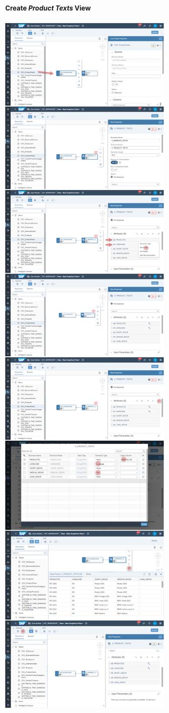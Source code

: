 
## Create <i>Product Texts</i> View
  <br>![](/exercises/ex3/images/create_product_texts_01.png)
  <br>![](/exercises/ex3/images/create_product_texts_02.png)
  <br>![](/exercises/ex3/images/create_product_texts_03.png)
  <br>![](/exercises/ex3/images/create_product_texts_04.png)
  <br>![](/exercises/ex3/images/create_product_texts_05.png)
  <br>![](/exercises/ex3/images/create_product_texts_06.png)
  <br>![](/exercises/ex3/images/create_product_texts_07.png)
  <br>![](/exercises/ex3/images/create_product_texts_08.png)
